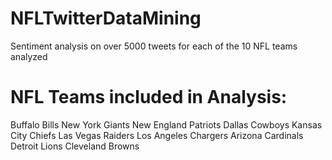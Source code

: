 # NFLTwitterDataMining
Sentiment analysis on over 5000 tweets for each of the 10 NFL teams analyzed

# NFL Teams included in Analysis:
Buffalo Bills
New York Giants
New England Patriots
Dallas Cowboys
Kansas City Chiefs
Las Vegas Raiders
Los Angeles Chargers
Arizona Cardinals
Detroit Lions
Cleveland Browns

